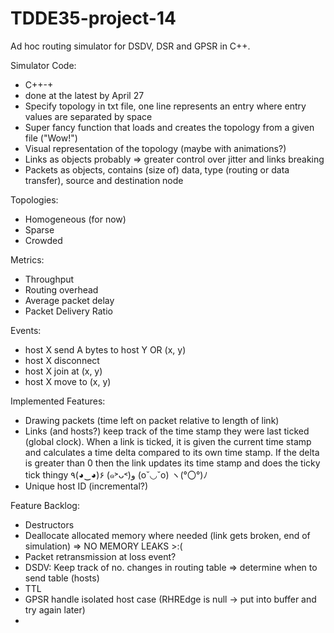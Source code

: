 # TDDE35-project-14

Ad hoc routing simulator for DSDV, DSR and GPSR in C++.

Simulator Code:
- C++-+
- done at the latest by April 27
- Specify topology in txt file, one line represents an entry where entry values are separated by space
- Super fancy function that loads and creates the topology from a given file ("Wow!")
- Visual representation of the topology (maybe with animations?)
- Links as objects probably => greater control over jitter and links breaking
- Packets as objects, contains (size of) data, type (routing or data transfer), source and destination node

Topologies:
- Homogeneous (for now)
- Sparse
- Crowded

Metrics:
- Throughput
- Routing overhead
- Average packet delay
- Packet Delivery Ratio

Events:
- host X send A bytes to host Y OR (x, y)
- host X disconnect
- host X join at (x, y)
- host X move to (x, y)

Implemented Features:
- Drawing packets (time left on packet relative to length of link)
- Links (and hosts?) keep track of the time stamp they were last ticked (global clock). When a link is ticked, it is given the
  current time stamp and calculates a time delta compared to its own time stamp. If the delta is greater than 0
  then the link updates its time stamp and does the ticky tick thingy ٩(◕‿◕)۶  (๑˃ᴗ˂)ﻭ (o˘◡˘o) ヽ(°〇°)ﾉ
- Unique host ID (incremental?)

Feature Backlog:
- Destructors
- Deallocate allocated memory where needed (link gets broken, end of simulation) => NO MEMORY LEAKS >:(
- Packet retransmission at loss event?
- DSDV: Keep track of no. changes in routing table => determine when to send table (hosts)
- TTL
- GPSR handle isolated host case (RHREdge is null -> put into buffer and try again later)
-